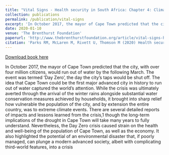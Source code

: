 ```yaml
---
title: "Vital Signs - Health security in South Africa: Chapter 4: Climate, drought, food security and health"
collection: publications
permalink: /publication/vital-signs
excerpt: 'In October 2017, the mayor of Cape Town predicted that the city, with over four million citizens, would run out of water by the following March. The event was termed ‘Day Zero’, the day the city’s taps would be shut off. The idea that Cape Town could be the first major advanced city in history to run out of water captured the world’s attention.'
date: 2020-01-10
venue: 'The Brenthurst Foundation'
paperurl: 'http://www.thebrenthurstfoundation.org/article/vital-signs-health-security-in-south-africa/'
citation: 'Parks RM, McLaren M, Rivett U, Thomson M (2020) Health security in South Africa: Chapter 4: Climate, drought, food security and health. The Brenthurst Foundation.'
---
```

[Download book here](http://www.thebrenthurstfoundation.org/article/vital-signs-health-security-in-south-africa/)

In October 2017, the mayor of Cape Town predicted that the city, with
over four million citizens, would run out of water by the following March.
The event was termed ‘Day Zero’, the day the city’s taps would be shut
off. The idea that Cape Town could be the first major advanced city in
history to run out of water captured the world’s attention. While the crisis
was ultimately averted through the arrival of the winter rains alongside
substantial water conservation measures achieved by households, it
brought into sharp relief how vulnerable the population of the city, and
by extension the entire country, was to extreme climate events. There are
several detailed reports of impacts and lessons learned from the crisis,1
though the long-term implications of the drought in Cape Town will take
many years to fully understand. Nevertheless, the Day Zero crisis caused
strain on the health and well-being of the population of Cape Town, as
well as the economy. It also highlighted the potential of an environmental
disaster that, if poorly managed, can plunge a modern advanced society,
albeit with complicating third-world features, into a crisis
